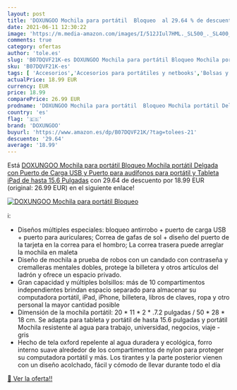 ```yaml
---
layout: post
title: 'DOXUNGOO Mochila para portátil  Bloqueo  al 29.64 % de descuento'
date: 2021-06-11 12:30:22
image: 'https://m.media-amazon.com/images/I/512JIul7HML._SL500_._SL400_.jpg'
comments: true
category: ofertas
author: 'tole.es'
slug: 'B07DQVF21K-es DOXUNGOO Mochila para portátil Bloqueo Mochila portátil...'
sku: 'B07DQVF21K-es'
tags: [ 'Accesorios','Accesorios para portátiles y netbooks','Bolsas y fundas para portátiles y netbooks','Informática','Mochilas para portátiles y netbooks','doxungoo','mochila', ]
actualPrice: 18.99 EUR
currency: EUR
price: 18.99
comparePrice: 26.99 EUR
prodname: 'DOXUNGOO Mochila para portátil  Bloqueo Mochila portátil Delgada con Puerto de Carga USB y Puerto para audífonos para portátil y Tableta iPad de hasta 15.6 Pulgadas'
country: 'es'
flag: '🇪🇸'
brand: 'DOXUNGOO'
buyurl: 'https://www.amazon.es/dp/B07DQVF21K/?tag=tolees-21'
descuento: '29.64'
average: '18.99'
---
```


Está [DOXUNGOO Mochila para portátil  Bloqueo Mochila portátil Delgada con Puerto de Carga USB y Puerto para audífonos para portátil y Tableta iPad de hasta 15.6 Pulgadas](https://www.amazon.es/dp/B07DQVF21K/?tag=tolees-21) con 29.64 de descuento por 18.99 EUR (original: 26.99 EUR) en el siguiente enlace!

[![DOXUNGOO Mochila para portátil  Bloqueo ](https://m.media-amazon.com/images/I/512JIul7HML._SL500_._SL400_.jpg)](https://www.amazon.es/dp/B07DQVF21K/?tag=tolees-21)

ℹ️:

- Diseños múltiples especiales: bloqueo antirrobo + puerto de carga USB + puerto para auriculares; Correa de gafas de sol + diseño del puerto de la tarjeta en la correa para el hombro; La correa trasera puede arreglar la mochila en maleta
- Diseño de mochila a prueba de robos con un candado con contraseña y cremalleras mentales dobles, protege la billetera y otros artículos del ladrón y ofrece un espacio privado.
- Gran capacidad y múltiples bolsillos: más de 10 compartimentos independientes brindan espacio separado para almacenar su computadora portátil, iPad, iPhone, billetera, libros de claves, ropa y otro personal la mayor cantidad posible
- Dimensión de la mochila portátil: 20 * 11 * 2 * .7.2 pulgadas / 50 * 28 * 18 cm. Se adapta para tableta y portátil de hasta 15.6 pulgadas y portátil Mochila resistente al agua para trabajo, universidad, negocios, viaje - gris
- Hecho de tela oxford repelente al agua duradera y ecológica, forro interno suave alrededor de los compartimentos de nylon para proteger su computadora portátil y más. Los tirantes y la parte posterior vienen con un diseño acolchado, fácil y cómodo de llevar durante todo el día

[🛒 Ver la oferta!!](https://www.amazon.es/dp/B07DQVF21K/?tag=tolees-21)
